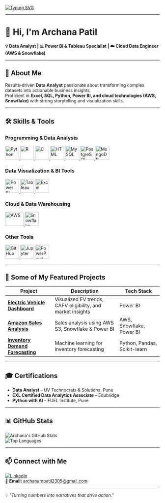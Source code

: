 <!-- Typing Animation -->
[![Typing SVG](https://readme-typing-svg.herokuapp.com?color=F7B93E&size=28&center=true&vCenter=true&width=800&lines=Hi%2C+I'm+Archana+Patil+👋;Data+Analyst+📊;Power+BI+%26+Tableau+Specialist+📈;Python+Developer+🐍;Cloud+Data+Engineer+%28AWS+%26+Snowflake%29+☁️;Turning+Data+into+Actionable+Insights+💡)](https://git.io/typing-svg)

---

# 👋 Hi, I'm Archana Patil  
**💡 Data Analyst | 📊 Power BI & Tableau Specialist | ☁️ Cloud Data Engineer (AWS & Snowflake)**  

---

## 🚀 About Me
Results-driven **Data Analyst** passionate about transforming complex datasets into actionable business insights.  
Proficient in **Excel, SQL, Python, Power BI, and cloud technologies (AWS, Snowflake)** with strong storytelling and visualization skills.  

---

## 🛠 Skills & Tools  

### **Programming & Data Analysis**
<p align="left">
  <a href="https://www.python.org/" target="_blank">
    <img src="https://cdn.jsdelivr.net/gh/devicons/devicon/icons/python/python-original.svg" width="45" height="45" alt="Python" />
  </a>
  <a href="https://www.r-project.org/" target="_blank">
    <img src="https://cdn.jsdelivr.net/gh/devicons/devicon/icons/r/r-original.svg" width="45" height="45" alt="R" />
  </a>
  <a href="https://www.cprogramming.com/" target="_blank">
    <img src="https://cdn.jsdelivr.net/gh/devicons/devicon/icons/c/c-original.svg" width="45" height="45" alt="C" />
  </a>
  <a href="https://developer.mozilla.org/en-US/docs/Web/HTML" target="_blank">
    <img src="https://cdn.jsdelivr.net/gh/devicons/devicon/icons/html5/html5-original.svg" width="45" height="45" alt="HTML" />
  </a>
  <a href="https://www.mysql.com/" target="_blank">
    <img src="https://cdn.jsdelivr.net/gh/devicons/devicon/icons/mysql/mysql-original.svg" width="45" height="45" alt="MySQL" />
  </a>
  <a href="https://www.postgresql.org/" target="_blank">
    <img src="https://cdn.jsdelivr.net/gh/devicons/devicon/icons/postgresql/postgresql-original.svg" width="45" height="45" alt="PostgreSQL" />
  </a>
  <a href="https://www.mongodb.com/" target="_blank">
    <img src="https://cdn.jsdelivr.net/gh/devicons/devicon/icons/mongodb/mongodb-original.svg" width="45" height="45" alt="MongoDB" />
  </a>
</p>

### **Data Visualization & BI Tools**
<p align="left">
  <a href="https://powerbi.microsoft.com/" target="_blank">
    <img src="https://upload.wikimedia.org/wikipedia/commons/c/cf/New_Power_BI_Logo.svg" width="45" height="45" alt="Power BI" />
  </a>
  <a href="https://www.tableau.com/" target="_blank">
    <img src="https://cdn.worldvectorlogo.com/logos/tableau-software.svg" width="45" height="45" alt="Tableau" />
  </a>
  <a href="https://www.microsoft.com/en/microsoft-365/excel" target="_blank">
    <img src="https://upload.wikimedia.org/wikipedia/commons/7/73/Microsoft_Excel_2013-2019_logo.svg" width="45" height="45" alt="Excel" />
  </a>
</p>

### **Cloud & Data Warehousing**
<p align="left">
  <a href="https://aws.amazon.com/" target="_blank">
    <img src="https://upload.wikimedia.org/wikipedia/commons/9/93/Amazon_Web_Services_Logo.svg" width="60" height="45" alt="AWS" />
  </a>
  <a href="https://www.snowflake.com/" target="_blank">
    <img src="https://companieslogo.com/img/orig/SNOW_BIG.D-51d1b1d5.png" width="45" height="45" alt="Snowflake" />
  </a>
</p>


### **Other Tools**
<p align="left">
  <a href="https://github.com/" target="_blank">
    <img src="https://cdn.jsdelivr.net/gh/devicons/devicon/icons/github/github-original.svg" width="45" height="45" alt="GitHub" />
  </a>
  <a href="https://jupyter.org/" target="_blank">
    <img src="https://cdn.jsdelivr.net/gh/devicons/devicon/icons/jupyter/jupyter-original.svg" width="45" height="45" alt="Jupyter" />
  </a>
  <a href="https://www.microsoft.com/en/microsoft-365/powerpoint" target="_blank">
    <img src="https://upload.wikimedia.org/wikipedia/commons/0/0d/Microsoft_Office_PowerPoint_%282019–present%29.svg" width="45" height="45" alt="PowerPoint" />
  </a>
</p>



---

## 📌 Some of My Featured Projects
| Project | Description | Tech Stack |
|--------|-------------|------------|
| **[Electric Vehicle Dashboard](https://github.com/Patilarchana123/Electric-Vehicle-Dashboard)** | Visualized EV trends, CAFV eligibility, and market insights | Power BI |
| **[Amazon Sales Analysis](https://github.com/Patilarchana123/Amazon-Sales-Analysis)** | Sales analysis using AWS S3, Snowflake & Power BI | AWS, Snowflake, Power BI |
| **[Inventory Demand Forecasting](https://github.com/Patilarchana123/Archana_patil_project)** | Machine learning for inventory forecasting | Python, Pandas, Scikit-learn |

---

## 🎓 Certifications
- **Data Analyst** – UV Technocrats & Solutions, Pune  
- **EXL Certified Data Analytics Associate** – Edubridge  
- **Python with AI** – FUEL Institute, Pune  

---

## 📊 GitHub Stats
![Archana's GitHub Stats](https://github-readme-stats.vercel.app/api?username=Patilarchana123&show_icons=true&theme=radical)  
![Top Languages](https://github-readme-stats.vercel.app/api/top-langs/?username=Patilarchana123&layout=compact&theme=radical)

---

## 📫 Connect with Me
[![LinkedIn](https://img.shields.io/badge/LinkedIn-Archana_Patil-blue?style=flat-square&logo=linkedin)](https://www.linkedin.com/in/archana-patil-92837a23a)  
📧 **Email:** archanampatil2305@gmail.com

---

💡 *"Turning numbers into narratives that drive action."*
